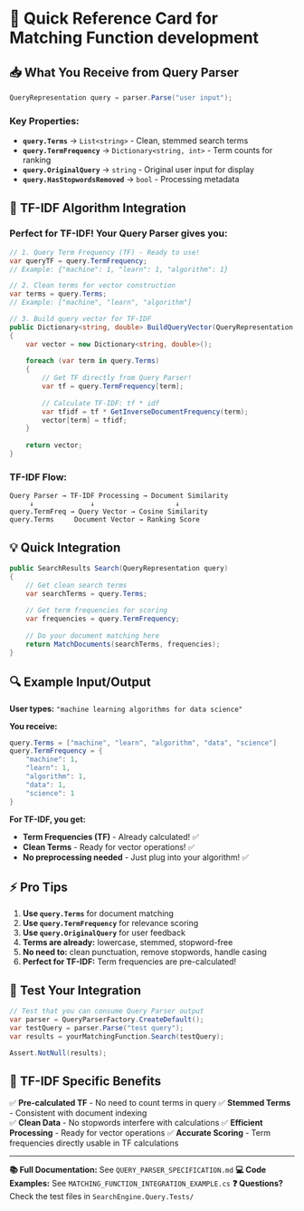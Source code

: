# 🚀 Quick Reference Card for Matching Function development

## 📥 **What You Receive from Query Parser**

```csharp
QueryRepresentation query = parser.Parse("user input");
```

### **Key Properties:**
- **`query.Terms`** → `List<string>` - Clean, stemmed search terms
- **`query.TermFrequency`** → `Dictionary<string, int>` - Term counts for ranking
- **`query.OriginalQuery`** → `string` - Original user input for display
- **`query.HasStopwordsRemoved`** → `bool` - Processing metadata

## 🧮 **TF-IDF Algorithm Integration**

### **Perfect for TF-IDF! Your Query Parser gives you:**

```csharp
// 1. Query Term Frequency (TF) - Ready to use!
var queryTF = query.TermFrequency;
// Example: {"machine": 1, "learn": 1, "algorithm": 1}

// 2. Clean terms for vector construction
var terms = query.Terms;
// Example: ["machine", "learn", "algorithm"]

// 3. Build query vector for TF-IDF
public Dictionary<string, double> BuildQueryVector(QueryRepresentation query)
{
    var vector = new Dictionary<string, double>();
    
    foreach (var term in query.Terms)
    {
        // Get TF directly from Query Parser!
        var tf = query.TermFrequency[term];
        
        // Calculate TF-IDF: tf * idf
        var tfidf = tf * GetInverseDocumentFrequency(term);
        vector[term] = tfidf;
    }
    
    return vector;
}
```

### **TF-IDF Flow:**
```
Query Parser → TF-IDF Processing → Document Similarity
     ↓              ↓                    ↓
query.TermFreq → Query Vector → Cosine Similarity
query.Terms     Document Vector → Ranking Score
```

## 💡 **Quick Integration**

```csharp
public SearchResults Search(QueryRepresentation query)
{
    // Get clean search terms
    var searchTerms = query.Terms;
    
    // Get term frequencies for scoring
    var frequencies = query.TermFrequency;
    
    // Do your document matching here
    return MatchDocuments(searchTerms, frequencies);
}
```

## 🔍 **Example Input/Output**

**User types:** `"machine learning algorithms for data science"`

**You receive:**
```csharp
query.Terms = ["machine", "learn", "algorithm", "data", "science"]
query.TermFrequency = {
    "machine": 1,
    "learn": 1, 
    "algorithm": 1,
    "data": 1,
    "science": 1
}
```

**For TF-IDF, you get:**
- **Term Frequencies (TF)** - Already calculated! ✅
- **Clean Terms** - Ready for vector operations! ✅
- **No preprocessing needed** - Just plug into your algorithm! ✅

## ⚡ **Pro Tips**

1. **Use `query.Terms`** for document matching
2. **Use `query.TermFrequency`** for relevance scoring
3. **Use `query.OriginalQuery`** for user feedback
4. **Terms are already:** lowercase, stemmed, stopword-free
5. **No need to:** clean punctuation, remove stopwords, handle casing
6. **Perfect for TF-IDF:** Term frequencies are pre-calculated!

## 🧪 **Test Your Integration**

```csharp
// Test that you can consume Query Parser output
var parser = QueryParserFactory.CreateDefault();
var testQuery = parser.Parse("test query");
var results = yourMatchingFunction.Search(testQuery);

Assert.NotNull(results);
```

## 🎯 **TF-IDF Specific Benefits**

✅ **Pre-calculated TF** - No need to count terms in query
✅ **Stemmed Terms** - Consistent with document indexing  
✅ **Clean Data** - No stopwords interfere with calculations
✅ **Efficient Processing** - Ready for vector operations
✅ **Accurate Scoring** - Term frequencies directly usable in TF calculations

---

**📚 Full Documentation:** See `QUERY_PARSER_SPECIFICATION.md`
**💻 Code Examples:** See `MATCHING_FUNCTION_INTEGRATION_EXAMPLE.cs`
**❓ Questions?** Check the test files in `SearchEngine.Query.Tests/` 